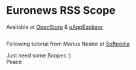 # Euronews RSS Scope
Available at [OpenStore](https://open-store.io/app/euronews) & [uAppExplorer](https://uappexplorer.com/app/euronews)  
  
![]()  
  
Following tutorial from Marius Nestor at [Softpedia](http://news.softpedia.com/news/How-to-Create-a-RSS-Scope-for-Ubuntu-Phone-474352.shtml)  
  
Just need some Scopes :)  
Peace  
